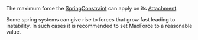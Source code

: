 The maximum force the [SpringConstraint](https://developer.roblox.com/en-us/api-reference/class/SpringConstraint) can apply on its [Attachment](https://developer.roblox.com/en-us/api-reference/class/Attachment).

Some spring systems can give rise to forces that grow fast leading to instability. In such cases it is recommended to set MaxForce to a reasonable value.